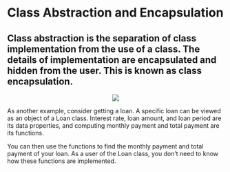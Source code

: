# Class Abstraction and Encapsulation

## Class abstraction is the separation of class implementation from the use of a class. The details of implementation are encapsulated and hidden from the user. This is known as class encapsulation.

<p align="center">
  <img src="https://user-images.githubusercontent.com/77514315/163886180-c4d5cd3f-2479-402a-90e0-f71fba358058.png"></p>

As another example, consider getting a loan. A specific loan can be viewed as an object
of a Loan class. Interest rate, loan amount, and loan period are its data properties, and computing
monthly payment and total payment are its functions.

You can then use the functions to find the monthly payment and total payment
of your loan. As a user of the Loan class, you don’t need to know how these functions are
implemented.
